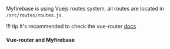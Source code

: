 Myfirebase is using Vuejs routes system, all routes are located in `/src/routes/routes.js`.

!!! tip 
    It's recommended to check the vue-router [docs](https://router.vuejs.org/en/)

#### Vue-router and Myfirebase

